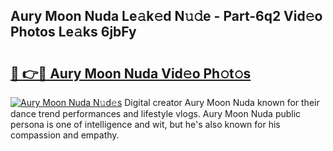 ## Aury Moon Nuda Le𝚊k𝚎d N𝚞𝚍e - Part-6q2 Vid𝚎o Photos Le𝚊ks 6jbFy

# <h2><a href="http://fbdtma.evod.top/?m=Aury+Moon+Nuda">🔗 👉🔴 Aury Moon Nuda Vid𝚎o Ph𝚘t𝚘s</a></h2>

[![Aury Moon Nuda N𝚞d𝚎s](https://i.imgur.com/8V9OHl7.gif)](http://fbdtma.evod.top/?m=Aury+Moon+Nuda)
Digital creator Aury Moon Nuda known for their dance trend performances and lifestyle vlogs. Aury Moon Nuda public persona is one of intelligence and wit, but he's also known for his compassion and empathy. 
